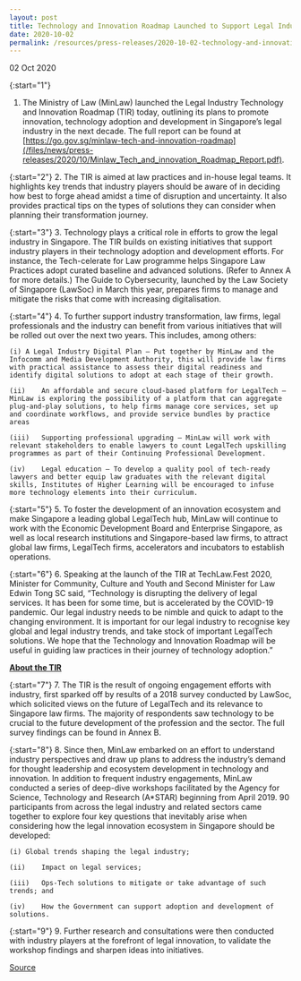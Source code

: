 ```yaml
---
layout: post
title: Technology and Innovation Roadmap Launched to Support Legal Industry in Adoption of LegalTech
date: 2020-10-02
permalink: /resources/press-releases/2020-10-02-technology-and-innovation-roadmap-launched-to-support-legal-industry-in-adoption-of-legaltech/
---
```


02 Oct 2020

{:start="1"}
1.	The Ministry of Law (MinLaw) launched the Legal Industry Technology and Innovation Roadmap (TIR) today, outlining its plans to promote innovation, technology adoption and development in Singapore’s legal industry in the next decade. The full report can be found at [https://go.gov.sg/minlaw-tech-and-innovation-roadmap](/files/news/press-releases/2020/10/Minlaw_Tech_and_innovation_Roadmap_Report.pdf).

{:start="2"}
2.	The TIR is aimed at law practices and in-house legal teams. It highlights key trends that industry players should be aware of in deciding how best to forge ahead amidst a time of disruption and uncertainty. It also provides practical tips on the types of solutions they can consider when planning their transformation journey. 

{:start="3"}
3.	Technology plays a critical role in efforts to grow the legal industry in Singapore. The TIR builds on existing initiatives that support industry players in their technology adoption and development efforts. For instance, the Tech-celerate for Law programme helps Singapore Law Practices adopt curated baseline and advanced solutions. (Refer to Annex A for more details.) The Guide to Cybersecurity, launched by the Law Society of Singapore (LawSoc) in March this year, prepares firms to manage and mitigate the risks that come with increasing digitalisation. 

{:start="4"}
4.	To further support industry transformation, law firms, legal professionals and the industry can benefit from various initiatives that will be rolled out over the next two years. This includes, among others:

    (i)	A Legal Industry Digital Plan – Put together by MinLaw and the Infocomm and Media Development Authority, this will provide law firms with practical assistance to assess their digital readiness and identify digital solutions to adopt at each stage of their growth.

    (ii)	An affordable and secure cloud-based platform for LegalTech – MinLaw is exploring the possibility of a platform that can aggregate plug-and-play solutions, to help firms manage core services, set up and coordinate workflows, and provide service bundles by practice areas
    
    (iii)	Supporting professional upgrading – MinLaw will work with relevant stakeholders to enable lawyers to count LegalTech upskilling programmes as part of their Continuing Professional Development. 
    
    (iv)	Legal education – To develop a quality pool of tech-ready lawyers and better equip law graduates with the relevant digital skills, Institutes of Higher Learning will be encouraged to infuse more technology elements into their curriculum.

{:start="5"}
5.	To foster the development of an innovation ecosystem and make Singapore a leading global LegalTech hub, MinLaw will continue to work with the Economic Development Board and Enterprise Singapore, as well as local research institutions and Singapore-based law firms, to attract global law firms, LegalTech firms, accelerators and incubators to establish operations.

{:start="6"}
6.	Speaking at the launch of the TIR at TechLaw.Fest 2020, Minister for Community, Culture and Youth and Second Minister for Law Edwin Tong SC said, “Technology is disrupting the delivery of legal services. It has been for some time, but is accelerated by the COVID-19 pandemic. Our legal industry needs to be nimble and quick to adapt to the changing environment. It is important for our legal industry to recognise key global and legal industry trends, and take stock of important LegalTech solutions. We hope that the Technology and Innovation Roadmap will be useful in guiding law practices in their journey of technology adoption.”

**<u>About the TIR</u>**

{:start="7"}
7.	The TIR is the result of ongoing engagement efforts with industry, first sparked off by results of a 2018 survey conducted by LawSoc, which solicited views on the future of LegalTech and its relevance to Singapore law firms. The majority of respondents saw technology to be crucial to the future development of the profession and the sector.  The full survey findings can be found in Annex B.

{:start="8"}
8.	Since then, MinLaw embarked on an effort to understand industry perspectives and draw up plans to address the industry’s demand for thought leadership and ecosystem development in technology and innovation. In addition to frequent industry engagements, MinLaw conducted a series of deep-dive workshops facilitated by the Agency for Science, Technology and Research (A*STAR) beginning from April 2019. 90 participants from across the legal industry and related sectors came together to explore four key questions that inevitably arise when considering how the legal innovation ecosystem in Singapore should be developed:

    (i)	Global trends shaping the legal industry;
    
    (ii)	Impact on legal services;
    
    (iii)	Ops-Tech solutions to mitigate or take advantage of such trends; and
    
    (iv)	How the Government can support adoption and development of solutions.

{:start="9"}
9.	Further research and consultations were then conducted with industry players at the forefront of legal innovation, to validate the workshop findings and sharpen ideas into initiatives. 

[Source](https://www.mlaw.gov.sg/news/press-releases/2020-10-02-technology-and-innovation-roadmap-launched-to-support-legal-industry-in-adoption-of-legaltech)
